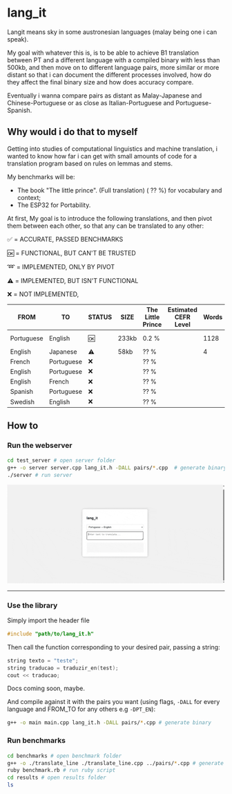 # lang_it

Langit means sky in some austronesian languages (malay being one i can speak).

My goal with whatever this is, is to be able to achieve B1 translation between PT and a different language with a compiled binary with less than 500kb, and then move on to different language pairs, more similar or more distant so that i can document the different processes involved, how do they affect the final binary size and how does accuracy compare. 

Eventually i wanna compare pairs as distant as Malay-Japanese and Chinese-Portuguese or as close as Italian-Portuguese and Portuguese-Spanish. 

## Why would i do that to myself

Getting into studies of computational linguistics and machine translation, i wanted to know how far i can get with small amounts of code for a translation program based on rules on lemmas and stems.

My benchmarks will be:

- The book "The little prince". (Full translation) ( ?? %) for vocabulary and context;
- The ESP32 for Portability.

At first, My goal is to introduce the following translations, and then pivot them between each other, so that any can be translated to any other:

✅ = ACCURATE, PASSED BENCHMARKS

🆗 = FUNCTIONAL, BUT CAN'T BE TRUSTED

➿ = IMPLEMENTED, ONLY BY PIVOT

⚠️ = IMPLEMENTED, BUT ISN'T FUNCTIONAL

❌ = NOT IMPLEMENTED, 

| FROM          | TO            | STATUS |  SIZE | The Little Prince | Estimated CEFR Level | Words | SPEED (ESP32)  |
| ------------- | ------------- | ------ | ----- | ----------------- | -------------------- | ----- |  ------------- |     
| Portuguese    | English       |  🆗    | 233kb |      0.2 %        |                      |  1128 | ≈ 0.68 ms/word |
| English       | Japanese      |  ⚠️    | 58kb  |       ?? %        |                      |   4   |                |
| French        | Portuguese    |  ❌    |       |       ?? %        |                      |       |                |
| English       | Portuguese    |  ❌    |       |       ?? %        |                      |       |                |  
| English       | French        |  ❌    |       |       ?? %        |                      |       |                |
| Spanish       | Portuguese    |  ❌    |       |       ?? %        |                      |       |                |
| Swedish       | English       |  ❌    |       |       ?? %        |                      |       |                |

## How to


### Run the webserver

```sh
cd test_server # open server folder
g++ -o server server.cpp lang_it.h -DALL pairs/*.cpp  # generate binary 
./server # run server 
```

!["HTML page"](/test_server/display.gif)

--------------------

### Use the library

Simply import the header file 

```cpp
#include "path/to/lang_it.h"
```


Then call the function corresponding to your desired pair, passing a string:

```cpp
string texto = "teste";
string traducao = traduzir_en(test);
cout << traducao;
```

Docs coming soon, maybe.

And compile against it with the pairs you want (using flags, `-DALL` for every language and FROM_TO for any others e.g `-DPT_EN`):

```sh
g++ -o main main.cpp lang_it.h -DALL pairs/*.cpp # generate binary 
```




### Run benchmarks

```sh
cd benchmarks # open benchmark folder
g++ -o ./translate_line ./translate_line.cpp ../pairs/*.cpp # generate binary 
ruby benchmark.rb # run ruby script
cd results # open results folder
ls 
```